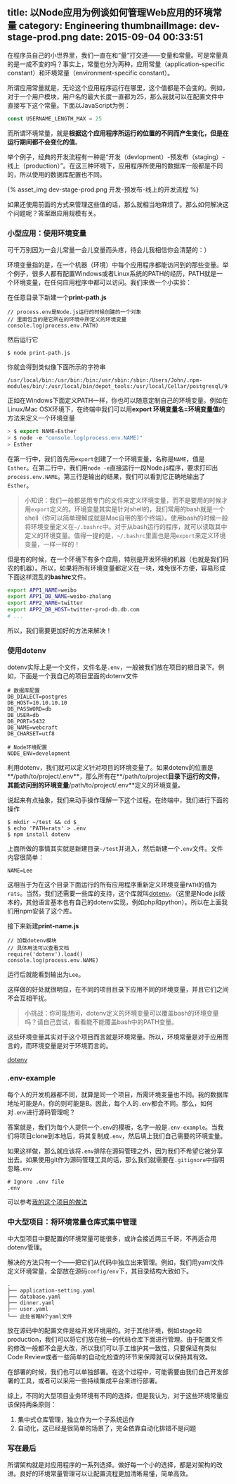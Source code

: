 title: 以Node应用为例谈如何管理Web应用的环境常量
category: Engineering
thumbnailImage: dev-stage-prod.png
date: 2015-09-04 00:33:51
---


在程序员自己的小世界里，我们一直在和“量”打交道——变量和常量。可是常量真的是一成不变的吗？事实上，常量也分为两种，应用常量（application-specific constant）和环境常量（environment-specific constant）。

<!-- more -->

所谓应用常量就是，无论这个应用程序运行在哪里，这个值都是不会变的。例如，对于一个用户模块，用户名的最大长度一直都为25，那么我就可以在配置文件中直接写下这个常量。下面以JavaScript为例：

```js
const USERNAME_LENGTH_MAX = 25
```

而所谓环境常量，就是**根据这个应用程序所运行的位置的不同而产生变化，但是在运行期间都不会变化的值**。

举个例子，经典的开发流程有一种是“开发（devlopment）-预发布（staging）-线上（production）”。在这三种环境下，应用程序所使用的数据库一般都是不同的，所以使用的数据库配置也不同。

{% asset_img dev-stage-prod.png 开发-预发布-线上的开发流程 %}

如果还使用前面的方式来管理这些值的话，那么就相当地麻烦了。那么如何解决这个问题呢？答案跟应用规模有关。

### 小型应用：使用环境变量

可千万别因为一会儿常量一会儿变量而头疼，待会儿我相信你会清楚的：）

环境变量指的是，在一个机器（环境）中每个应用程序都能访问到的那些变量。举个例子，很多人都有配置Windows或者Linux系统的PATH的经历，PATH就是一个环境变量，在任何应用程序中都可以访问。我们来做一个小实验：

在任意目录下新建一个**print-path.js**

```
// process.env是Node.js运行的时候创建的一个对象
// 里面包含的是它所在的环境中所定义的环境变量
console.log(process.env.PATH)
```

然后运行它

```
$ node print-path.js
```

你就会得到类似像下面所示的字符串

```
/usr/local/bin:/usr/bin:/bin:/usr/sbin:/sbin:/Users/John/.npm-modules/bin/:/usr/local/bin/depot_tools:/usr/local/Cellar/postgresql/9.4.4/bin
```

正如在Windows下面定义PATH一样，你也可以随意定制自己的环境变量。例如在Linux/Mac OSX环境下，在终端中我们可以用**export 环境变量名=环境变量值**的方法来定义一个环境变量

```js
> $ export NAME=Esther
> $ node -e "console.log(process.env.NAME)"
> Esther
```

在第一行中，我们首先用`export`创建了一个环境变量，名称是`NAME`，值是`Esther`。在第二行中，我们用`node -e`直接运行一段Node.js程序，要求打印出`process.env.NAME`。第三行是输出的结果，我们可以看到它正确地输出了`Esther`。

> 小知识：我们一般都是用专门的文件来定义环境变量，而不是要用的时候才用`export`定义的。环境变量其实是针对shell的，我们常用的bash就是一个shell（你可以简单理解成就是Mac自带的那个终端）。使用bash的时候一般将环境变量定义在`~/.bashrc`中。对于从bash运行的程序，就可以读取其中定义的环境变量。值得一提的是，`~/.bashrc`里面也是用`export`来定义环境变量，一样一样的！

但是有的时候，在一个环境下有多个应用，特别是开发环境的机器（也就是我们码农的机器）。所以，如果将所有环境变量都定义在一块，难免很不方便，容易形成下面这样混乱的**bashrc**文件。

```bash
export APP1_NAME=weibo
export APP1_DB_NAME=weibo-zhalang
export APP2_NAME=twitter
export APP2_DB_HOST=twitter-prod-db.db.com
# ...
```

所以，我们需要更加好的方法来解决！

### 使用dotenv

dotenv实际上是一个文件，文件名是`.env`，一般被我们放在项目的根目录下。例如，下面是一个我自己的项目里面的dotenv文件

```
# 数据库配置
DB_DIALECT=postgres
DB_HOST=10.10.10.10
DB_PASSWORD=db
DB_USER=db
DB_PORT=5432
DB_NAME=webcraft
DB_CHARSET=utf8

# Node环境配置
NODE_ENV=development
```

利用dotenv，我们就可以定义针对项目的环境变量了。如果dotenv的位置是**/path/to/project/.env**，那么所有在**/path/to/project**目录下运行的文件，其能访问到的环境变量**/path/to/project/.env**定义的环境变量。

说起来有点抽象，我们来动手操作理解一下这个过程。在终端中，我们进行下面的操作

```
$ mkdir ~/test && cd $_
$ echo 'PATH=rats' > .env
$ npm install dotenv
```

上面所做的事情其实就是新建目录`~/test`并进入，然后新建一个`.env`文件。文件内容很简单：

```
NAME=Lee
```

这相当于为在这个目录下面运行的所有应用程序重新定义环境变量`PATH`的值为`rats`。当然，我们还需要一些库的支持，这个库就叫[dotenv](https://github.com/motdotla/dotenv)。（这里是Node.js版本的，其他语言基本也有自己的dotenv实现，例如php和python）。所以在上面我们用npm安装了这个库。

接下来新建**print-name.js**

```
// 加载dotenv模块
// 具体用法可以查看文档
require('dotenv').load()
console.log(process.env.NAME)
```

运行后就能看到输出为`Lee`。

这样做的好处就很明显，在不同的项目目录下应用不同的环境变量，并且它们之间不会互相干扰。

> 小挑战：你可能想问，dotenv定义的环境变量可以覆盖bash的环境变量吗？请自己尝试，看看能不能覆盖bash中的PATH变量。

这些环境变量其实对于这个项目而言就是环境常量。所以，环境常量是对于应用而言的，而环境变量是对于环境而言的。

[dotenv](https://github.com/motdotla/dotenv)

### .env-example

每个人的开发机器都不同，就算是同一个项目，所需环境变量也不同。我的数据库地址可能是A，你的则可能是B。因此，每个人的`.env`都会不同。那么，如何对`.env`进行源码管理呢？

答案就是，我们为每个人提供一个`.env`的模板，名字一般是`.env-example`。当我们将项目clone到本地后，将其复制成`.env`，然后填上我们自己需要的环境变量。

如果这样做，那么就应该将`.env`排除在源码管理之外，因为我们不希望它被分享出去。如果使用git作为源码管理工具的话，那么我们就需要在`.gitignore`中指明忽略`.env`

```
# Ignore .env file
.env
```

可以参考[我的这个项目的做法](https://github.com/tjwudi/webcraft)

### 中大型项目：将环境常量仓库式集中管理

中大型项目中要配置的环境常量可能很多，或许会接近两三千哥，不再适合用dotenv管理。

解决的方法只有一个——把它们从代码中独立出来管理。例如，我们用yaml文件定义环境常量，全部放在源码`config/env`下，其目录结构大致如下。

```
.
├── application-setting.yaml
├── database.yaml
├── dinner.yaml
├── user.yaml
└── 此处省略N个yaml文件
```

放在源码中的配置文件是给开发环境用的。对于其他环境，例如stage和production，我们可以将它们放在统一的代码仓库下面进行管理。由于配置文件的修改一般都不会是大改，所以我们可以手工维护其一致性，只要保证有类似Code Review或者一些简单的自动化检查的环节来保障就可以保持其有效。

在部署的时候，我们也可以单独部署。在这个过程中，可能需要由我们自己开发部署的工具，或者可以采用一些持续集成平台来进行部署。

综上，不同的大型项目业务环境有不同的选择，但是我认为，对于这些环境常量应该保持两条原则：

1. 集中式仓库管理，独立作为一个子系统运作
2. 自动化，这已经是很简单的场景了，完全依靠自动化排错不是问题

### 写在最后

所谓架构就是对应用程序的一系列选择。做好每一个小的选择，都是对架构的改进。良好的环境常量管理可以让配置流程更加清晰易懂，简单高效。